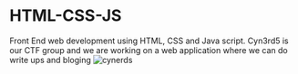 # HTML-CSS-JS
Front End web development using HTML, CSS and Java script. Cyn3rd5 is our CTF group and we are working on a web application where we can do write ups and bloging
![cynerds](https://github.com/user-attachments/assets/ad3f436e-1fd6-4ffe-8b7d-7fdf7ccc2ad3)

